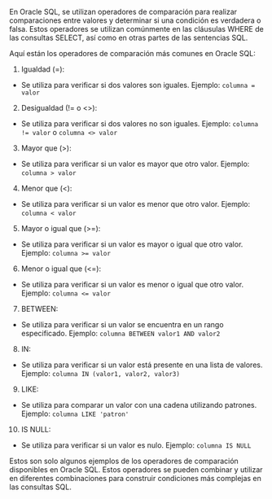En Oracle SQL, se utilizan operadores de comparación para realizar comparaciones entre valores y determinar si una condición es verdadera o falsa. Estos operadores se utilizan comúnmente en las cláusulas WHERE de las consultas SELECT, así como en otras partes de las sentencias SQL.

Aquí están los operadores de comparación más comunes en Oracle SQL:

1. Igualdad (=): 
- Se utiliza para verificar si dos valores son iguales. Ejemplo: `columna = valor`
    
2. Desigualdad (!= o <>): 
- Se utiliza para verificar si dos valores no son iguales. Ejemplo: `columna != valor` o `columna <> valor`
    
3. Mayor que (>):
- Se utiliza para verificar si un valor es mayor que otro valor. Ejemplo: `columna > valor`
    
4. Menor que (<):
- Se utiliza para verificar si un valor es menor que otro valor. Ejemplo: `columna < valor`
    
5. Mayor o igual que (>=):
- Se utiliza para verificar si un valor es mayor o igual que otro valor. Ejemplo: `columna >= valor`
    
6. Menor o igual que (<=):
- Se utiliza para verificar si un valor es menor o igual que otro valor. Ejemplo: `columna <= valor`
    
7. BETWEEN:
- Se utiliza para verificar si un valor se encuentra en un rango especificado. Ejemplo: `columna BETWEEN valor1 AND valor2`
    
8. IN:
- Se utiliza para verificar si un valor está presente en una lista de valores. Ejemplo: `columna IN (valor1, valor2, valor3)`
    
9. LIKE:
- Se utiliza para comparar un valor con una cadena utilizando patrones. Ejemplo: `columna LIKE 'patron'`
    
10. IS NULL:
- Se utiliza para verificar si un valor es nulo. Ejemplo: `columna IS NULL`
    

Estos son solo algunos ejemplos de los operadores de comparación disponibles en Oracle SQL. Estos operadores se pueden combinar y utilizar en diferentes combinaciones para construir condiciones más complejas en las consultas SQL.